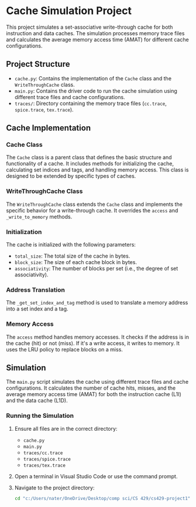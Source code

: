 # Cache Simulation Project

This project simulates a set-associative write-through cache for both instruction and data caches. The simulation processes memory trace files and calculates the average memory access time (AMAT) for different cache configurations.

## Project Structure

- `cache.py`: Contains the implementation of the `Cache` class and the `WriteThroughCache` class.
- `main.py`: Contains the driver code to run the cache simulation using different trace files and cache configurations.
- `traces/`: Directory containing the memory trace files (`cc.trace`, `spice.trace`, `tex.trace`).

## Cache Implementation

### Cache Class

The `Cache` class is a parent class that defines the basic structure and functionality of a cache. It includes methods for initializing the cache, calculating set indices and tags, and handling memory access. This class is designed to be extended by specific types of caches.

### WriteThroughCache Class

The `WriteThroughCache` class extends the `Cache` class and implements the specific behavior for a write-through cache. It overrides the `access` and `_write_to_memory` methods.

### Initialization

The cache is initialized with the following parameters:
- `total_size`: The total size of the cache in bytes.
- `block_size`: The size of each cache block in bytes.
- `associativity`: The number of blocks per set (i.e., the degree of set associativity).

### Address Translation

The `_get_set_index_and_tag` method is used to translate a memory address into a set index and a tag.

### Memory Access

The `access` method handles memory accesses. It checks if the address is in the cache (hit) or not (miss). If it's a write access, it writes to memory. It uses the LRU policy to replace blocks on a miss.

## Simulation

The `main.py` script simulates the cache using different trace files and cache configurations. It calculates the number of cache hits, misses, and the average memory access time (AMAT) for both the instruction cache (L1I) and the data cache (L1D).

### Running the Simulation

1. Ensure all files are in the correct directory:
   - `cache.py`
   - `main.py`
   - `traces/cc.trace`
   - `traces/spice.trace`
   - `traces/tex.trace`

2. Open a terminal in Visual Studio Code or use the command prompt.

3. Navigate to the project directory:
   ```sh
   cd "c:/Users/nater/OneDrive/Desktop/comp sci/CS 429/cs429-project1"